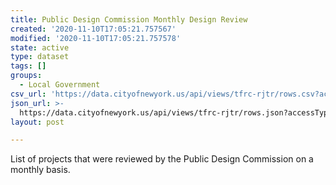 ```yaml
---
title: Public Design Commission Monthly Design Review
created: '2020-11-10T17:05:21.757567'
modified: '2020-11-10T17:05:21.757578'
state: active
type: dataset
tags: []
groups:
  - Local Government
csv_url: 'https://data.cityofnewyork.us/api/views/tfrc-rjtr/rows.csv?accessType=DOWNLOAD'
json_url: >-
  https://data.cityofnewyork.us/api/views/tfrc-rjtr/rows.json?accessType=DOWNLOAD
layout: post

---
```

List of projects that were reviewed by the Public Design Commission on a monthly basis.
